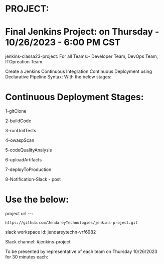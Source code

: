 # PROJECT:
# Final Jenkins Project: on Thursday - 10/26/2023  - 6:00 PM CST

jenkins-classa23-project: For all Teams:- Developer Team, DevOps Team, ITOpreation Team.

Create a Jenkins Continuous Integration Continuous Deployment using Declarative Pipeline Syntax: With the below stages:

# Continuous Deployment Stages:

1-gitClone

2-buildCode

3-runUnitTests

4-owaspScan

5-codeQualityAnalysis

6-uploadArtifacts

7-deployToProduction

8-Notification-Slack - post


# Use the below:

project url  --:  
```
https://github.com/JendareyTechnologies/jenkins-project.git
```
slack workspace id: jendareytechn-vrf6982

Slack channel: #jenkins-project

To be presented by representative of each team on Thursday 10/26/2023 for 30 minutes each:
